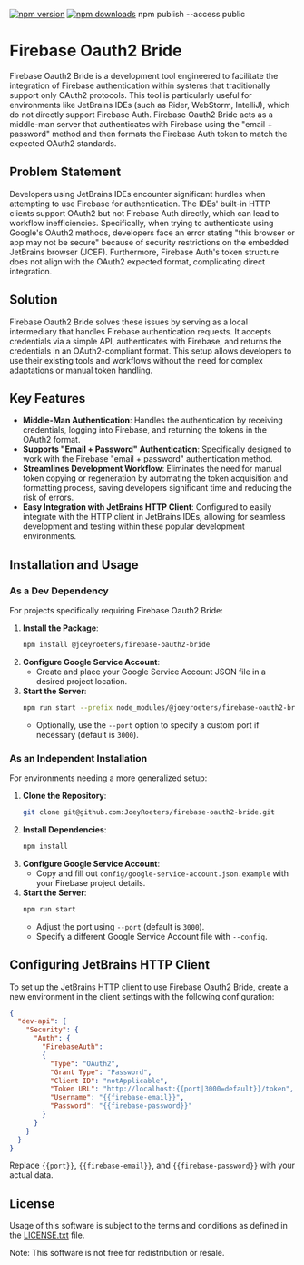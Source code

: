 [![npm version](https://badge.fury.io/js/@joeyroeters/firebase-oauth2-bride.svg)](https://badge.fury.io/js/@joeyroeters/firebase-oauth2-bride)
[![npm downloads](https://img.shields.io/npm/dt/@joeyroeters/firebase-oauth2-bride.svg)](https://www.npmjs.com/package/@joeyroeters/firebase-oauth2-bride)
npm publish --access public
# Firebase Oauth2 Bride

Firebase Oauth2 Bride is a development tool engineered to facilitate the integration of Firebase authentication within systems that traditionally support only OAuth2 protocols. This tool is particularly useful for environments like JetBrains IDEs (such as Rider, WebStorm, IntelliJ), which do not directly support Firebase Auth. Firebase Oauth2 Bride acts as a middle-man server that authenticates with Firebase using the "email + password" method and then formats the Firebase Auth token to match the expected OAuth2 standards.

## Problem Statement

Developers using JetBrains IDEs encounter significant hurdles when attempting to use Firebase for authentication. The IDEs' built-in HTTP clients support OAuth2 but not Firebase Auth directly, which can lead to workflow inefficiencies. Specifically, when trying to authenticate using Google's OAuth2 methods, developers face an error stating "this browser or app may not be secure" because of security restrictions on the embedded JetBrains browser (JCEF). Furthermore, Firebase Auth's token structure does not align with the OAuth2 expected format, complicating direct integration.

## Solution

Firebase Oauth2 Bride solves these issues by serving as a local intermediary that handles Firebase authentication requests. It accepts credentials via a simple API, authenticates with Firebase, and returns the credentials in an OAuth2-compliant format. This setup allows developers to use their existing tools and workflows without the need for complex adaptations or manual token handling.

## Key Features

- **Middle-Man Authentication**: Handles the authentication by receiving credentials, logging into Firebase, and returning the tokens in the OAuth2 format.
- **Supports "Email + Password" Authentication**: Specifically designed to work with the Firebase "email + password" authentication method.
- **Streamlines Development Workflow**: Eliminates the need for manual token copying or regeneration by automating the token acquisition and formatting process, saving developers significant time and reducing the risk of errors.
- **Easy Integration with JetBrains HTTP Client**: Configured to easily integrate with the HTTP client in JetBrains IDEs, allowing for seamless development and testing within these popular development environments.

## Installation and Usage

### As a Dev Dependency

For projects specifically requiring Firebase Oauth2 Bride:

1. **Install the Package**:
   ```bash
   npm install @joeyroeters/firebase-oauth2-bride
   ```
2. **Configure Google Service Account**:
    - Create and place your Google Service Account JSON file in a desired project location.
3. **Start the Server**:
   ```bash
   npm run start --prefix node_modules/@joeyroeters/firebase-oauth2-bride -- --config {{path to google service account}}
   ```
    - Optionally, use the `--port` option to specify a custom port if necessary (default is `3000`).

### As an Independent Installation

For environments needing a more generalized setup:

1. **Clone the Repository**:
   ```bash
   git clone git@github.com:JoeyRoeters/firebase-oauth2-bride.git
   ```
2. **Install Dependencies**:
   ```bash
   npm install
   ```
3. **Configure Google Service Account**:
    - Copy and fill out `config/google-service-account.json.example` with your Firebase project details.
4. **Start the Server**:
   ```bash
   npm run start
   ```
    - Adjust the port using `--port` (default is `3000`).
    - Specify a different Google Service Account file with `--config`.

## Configuring JetBrains HTTP Client

To set up the JetBrains HTTP client to use Firebase Oauth2 Bride, create a new environment in the client settings with the following configuration:

```json
{
  "dev-api": {
    "Security": {
      "Auth": {
        "FirebaseAuth": 
        {
          "Type": "OAuth2", 
          "Grant Type": "Password",
          "Client ID": "notApplicable",
          "Token URL": "http://localhost:{{port|3000=default}}/token",
          "Username": "{{firebase-email}}",
          "Password": "{{firebase-password}}"
        }
      }
    }
  }
}
```
Replace `{{port}}`, `{{firebase-email}}`, and `{{firebase-password}}` with your actual data.

## License

Usage of this software is subject to the terms and conditions as defined in the [LICENSE.txt](LICENSE.txt) file.

Note: This software is not free for redistribution or resale.